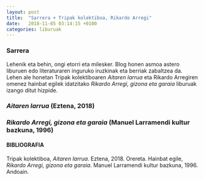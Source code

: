 ```yaml
---
layout: post
title:  "Sarrera + Tripak kolektiboa, Rikardo Arregi"
date:   2018-11-05 03:14:15 +0100
categories: liburuak
---
```

### Sarrera
Lehenik eta behin, ongi etorri eta milesker. Blog honen asmoa astero liburuen edo literaturaren inguruko iruzkinak eta berriak zabaltzea da. Lehen ale honetan Tripak kolektiboaren _Aitaren larrua_ eta Rikardo Arregiren omenez hainbat egilek idatzitako _Rikardo Arregi, gizona eta garaia_ liburuak izango ditut hizpide.

### _Aitaren larrua_ (Eztena, 2018)

### _Rikardo Arregi, gizona eta garaia_ (Manuel Larramendi kultur bazkuna, 1996)

#### BIBLIOGRAFIA
Tripak kolektiboa, _Aitaren larrua_. Eztena, 2018. Orereta.
Hainbat egile, _Rikardo Arregi, gizona eta garaia_. Manuel Larramendi kultur bazkuna, 1996. Andoain.
